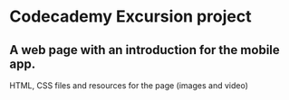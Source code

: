 # Codecademy Excursion project
## A web page with an introduction for the mobile app.

HTML, CSS files and resources for the page (images and video)